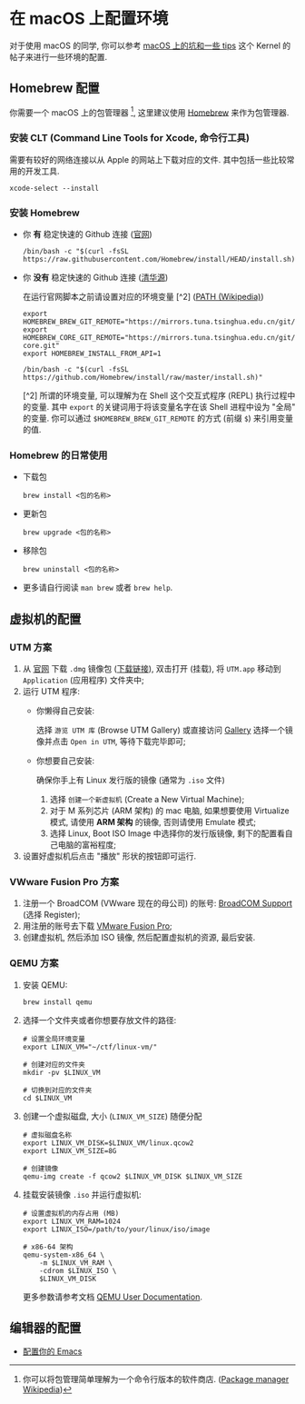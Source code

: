 # 在 macOS 上配置环境
对于使用 macOS 的同学, 你可以参考 [macOS 上的坑和一些 tips](https://ucaskernel.com/d/775-macos-tips/) 这个 Kernel 的帖子来进行一些环境的配置.

## Homebrew 配置
你需要一个 macOS 上的包管理器 [^1], 这里建议使用 [Homebrew](https://brew.sh) 来作为包管理器.

[^1]: 你可以将包管理简单理解为一个命令行版本的软件商店. ([Package manager Wikipedia](https://en.wikipedia.org/wiki/Package_manager))

### 安装 CLT (Command Line Tools for Xcode, 命令行工具)
需要有较好的网络连接以从 Apple 的网站上下载对应的文件. 其中包括一些比较常用的开发工具.

```shell
xcode-select --install
```

### 安装 Homebrew
+ 你 **有** 稳定快速的 Github 连接 ([官网](https://brew.sh))

  ```shell
  /bin/bash -c "$(curl -fsSL https://raw.githubusercontent.com/Homebrew/install/HEAD/install.sh)"
  ```
+ 你 **没有** 稳定快速的 Github 连接 ([清华源](https://mirrors.tuna.tsinghua.edu.cn/help/homebrew/))

  在运行官网脚本之前请设置对应的环境变量 [^2] ([PATH (Wikipedia)](https://en.wikipedia.org/wiki/PATH_(variable)))

  ```shell
  export HOMEBREW_BREW_GIT_REMOTE="https://mirrors.tuna.tsinghua.edu.cn/git/homebrew/brew.git"
  export HOMEBREW_CORE_GIT_REMOTE="https://mirrors.tuna.tsinghua.edu.cn/git/homebrew/homebrew-core.git"
  export HOMEBREW_INSTALL_FROM_API=1

  /bin/bash -c "$(curl -fsSL https://github.com/Homebrew/install/raw/master/install.sh)"
  ```

  [^2] 所谓的环境变量, 可以理解为在 Shell 这个交互式程序 (REPL) 执行过程中的变量. 其中 `export` 的关键词用于将该变量名字在该 Shell 进程中设为 "全局" 的变量. 你可以通过 `$HOMEBREW_BREW_GIT_REMOTE` 的方式 (前缀 `$`) 来引用变量的值.

### Homebrew 的日常使用
+ 下载包

  ```shell
  brew install <包的名称>
  ```
+ 更新包

  ```shell
  brew upgrade <包的名称>
  ```
+ 移除包

  ```shell
  brew uninstall <包的名称>
  ```
+ 更多请自行阅读 `man brew` 或者 `brew help`.

## 虚拟机的配置
### UTM 方案
1. 从 [官网](https://mac.getutm.app) 下载 `.dmg` 镜像包 ([下载链接](https://github.com/utmapp/UTM/releases/latest/download/UTM.dmg)), 双击打开 (挂载), 将 `UTM.app` 移动到 `Application` (应用程序) 文件夹中;
2. 运行 UTM 程序:
   + 你懒得自己安装:

     选择 `游览 UTM 库` (Browse UTM Gallery) 或直接访问 [Gallery](https://mac.getutm.app/gallery/) 选择一个镜像并点击 `Open in UTM`, 等待下载完毕即可;
   + 你想要自己安装:

     确保你手上有 Linux 发行版的镜像 (通常为 `.iso` 文件)
	 1. 选择 `创建一个新虚拟机` (Create a New Virtual Machine);
	 2. 对于 M 系列芯片 (ARM 架构) 的 mac 电脑, 如果想要使用 Virtualize 模式, 请使用 **ARM 架构** 的镜像, 否则请使用 Emulate 模式;
	 3. 选择 Linux, Boot ISO Image 中选择你的发行版镜像, 剩下的配置看自己电脑的富裕程度;
3. 设置好虚拟机后点击 "播放" 形状的按钮即可运行.

### VWware Fusion Pro 方案
1. 注册一个 BroadCOM (VWware 现在的母公司) 的账号: [BroadCOM Support](https://support.broadcom.com/) (选择 Register);
2. 用注册的账号去下载 [VMware Fusion Pro](https://support.broadcom.com/group/ecx/productdownloads?subfamily=VMware%20Fusion);
3. 创建虚拟机, 然后添加 ISO 镜像, 然后配置虚拟机的资源, 最后安装.

### QEMU 方案
1. 安装 QEMU:

   ```shell
   brew install qemu
   ```
2. 选择一个文件夹或者你想要存放文件的路径:

   ```shell
   # 设置全局环境变量
   export LINUX_VM="~/ctf/linux-vm/"

   # 创建对应的文件夹
   mkdir -pv $LINUX_VM

   # 切换到对应的文件夹
   cd $LINUX_VM
   ```
3. 创建一个虚拟磁盘, 大小 (`LINUX_VM_SIZE`) 随便分配

   ```shell
   # 虚拟磁盘名称
   export LINUX_VM_DISK=$LINUX_VM/linux.qcow2
   export LINUX_VM_SIZE=8G

   # 创建镜像
   qemu-img create -f qcow2 $LINUX_VM_DISK $LINUX_VM_SIZE
   ```
4. 挂载安装镜像 `.iso` 并运行虚拟机:

   ```shell
   # 设置虚拟机的内存占用 (MB)
   export LINUX_VM_RAM=1024
   export LINUX_ISO=/path/to/your/linux/iso/image

   # x86-64 架构
   qemu-system-x86_64 \
	   -m $LINUX_VM_RAM \
	   -cdrom $LINUX_ISO \
	   $LINUX_VM_DISK
   ```

   更多参数请参考文档 [QEMU User Documentation](https://www.qemu.org/docs/master/system/qemu-manpage.html).

## 编辑器的配置
+ [配置你的 Emacs](https://ucaskernel.com/d/830-emacs/)
